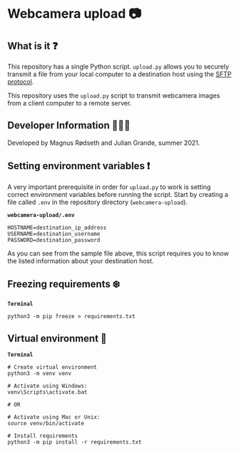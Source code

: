 # Webcamera upload 📷

## What is it ❓

This repository has a single Python script. `upload.py` allows you to securely transmit a file from your local computer to a destination host using the [SFTP protocol](https://www.digitalocean.com/community/tutorials/how-to-use-sftp-to-securely-transfer-files-with-a-remote-server).

This repository uses the `upload.py` script to transmit webcamera images from a client computer to a remote server.

## Developer Information 🙋🏼‍♂️

Developed by Magnus Rødseth and Julian Grande, summer 2021.

## Setting environment variables ❗️

A very important prerequisite in order for `upload.py` to work is setting correct environment variables before running the script. Start by creating a file called `.env` in the repository directory (`webcamera-upload`).

**`webcamera-upload/.env`**

```env
HOSTNAME=destination_ip_address
USERNAME=destination_username
PASSWORD=destination_password
```

As you can see from the sample file above, this script requires you to know the listed information about your destination host.

## Freezing requirements ❄️

**`Terminal`**

```shell
python3 -m pip freeze > requirements.txt
```

## Virtual environment 🌳

**`Terminal`**

```shell
# Create virtual environment
python3 -m venv venv

# Activate using Windows:
venv\Scripts\activate.bat

# OR

# Activate using Mac or Unix:
source venv/bin/activate

# Install requirements
python3 -m pip install -r requirements.txt
```
